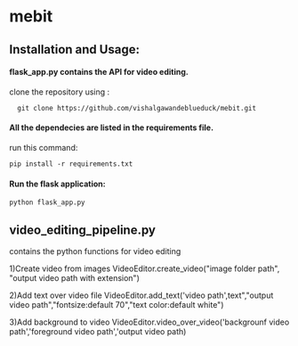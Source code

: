 # mebit

## Installation and Usage:
#### flask_app.py contains the API for video editing.<br>
clone the repository using :

      git clone https://github.com/vishalgawandeblueduck/mebit.git

#### All the dependecies are listed in the requirements file.<br>
run this command: 

    pip install -r requirements.txt

#### Run the flask application:

    python flask_app.py

####
  



## video_editing_pipeline.py 
contains the python functions for video editing

1)Create video from images
VideoEditor.create_video("image folder path", "output video path with extension")

2)Add text over video file
VideoEditor.add_text('video path',text","output video path","fontsize:default 70","text color:default white")

3)Add background to video
VideoEditor.video_over_video('backgrounf video path','foreground video path','output video path)


